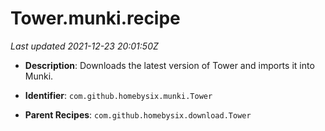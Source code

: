 # Tower.munki.recipe

_Last updated 2021-12-23 20:01:50Z_

- **Description**: Downloads the latest version of Tower and imports it into Munki.

- **Identifier**: `com.github.homebysix.munki.Tower`

- **Parent Recipes**: `com.github.homebysix.download.Tower`

